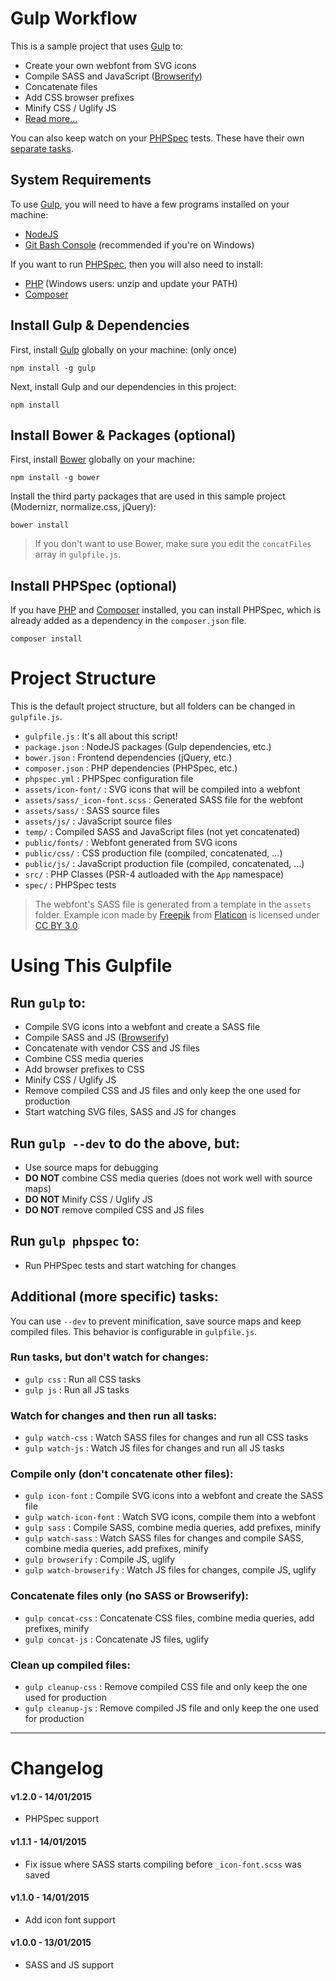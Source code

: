 # Gulp Workflow #

This is a sample project that uses [Gulp](http://gulpjs.com/) to:

- Create your own webfont from SVG icons
- Compile SASS and JavaScript ([Browserify](http://browserify.org/))
- Concatenate files
- Add CSS browser prefixes
- Minify CSS / Uglify JS
- [Read more...](#using-this-gulpfile)

You can also keep watch on your [PHPSpec](http://www.phpspec.net/) tests. These have their own [separate tasks](#using-this-gulpfile).

## System Requirements ##

To use [Gulp](http://gulpjs.com/), you will need to have a few programs installed on your machine:

- [NodeJS](http://nodejs.org/)
- [Git Bash Console](http://git-scm.com/) (recommended if you're on Windows)

If you want to run [PHPSpec](http://www.phpspec.net/), then you will also need to install:

- [PHP](http://php.net/) (Windows users: unzip and update your PATH)
- [Composer](https://getcomposer.org/)

## Install Gulp & Dependencies ##

First, install [Gulp](http://gulpjs.com/) globally on your machine: (only once)

    npm install -g gulp

Next, install Gulp and our dependencies in this project:

    npm install

## Install Bower & Packages (optional) ##

First, install [Bower](http://bower.io/) globally on your machine:

    npm install -g bower

Install the third party packages that are used in this sample project (Modernizr, normalize.css, jQuery):

    bower install

> If you don't want to use Bower, make sure you edit the `concatFiles` array in `gulpfile.js`.

## Install PHPSpec (optional) ##

If you have [PHP](http://php.net/) and [Composer](https://getcomposer.org/) installed, you can install PHPSpec, which is already added as a dependency in the `composer.json` file.

    composer install

# Project Structure #

This is the default project structure, but all folders can be changed in `gulpfile.js`.

- `gulpfile.js` : It's all about this script!
- `package.json` : NodeJS packages (Gulp dependencies, etc.)
- `bower.json` : Frontend dependencies (jQuery, etc.)
- `composer.json` : PHP dependencies (PHPSpec, etc.)
- `phpspec.yml` : PHPSpec configuration file
- `assets/icon-font/` : SVG icons that will be compiled into a webfont
- `assets/sass/_icon-font.scss` : Generated SASS file for the webfont 
- `assets/sass/` : SASS source files  
- `assets/js/` : JavaScript source files
- `temp/` : Compiled SASS and JavaScript files (not yet concatenated)
- `public/fonts/` : Webfont generated from SVG icons
- `public/css/` : CSS production file (compiled, concatenated, ...)
- `public/js/` : JavaScript production file (compiled, concatenated, ...)
- `src/` : PHP Classes (PSR-4 autloaded with the `App` namespace)
- `spec/` : PHPSpec tests

> The webfont's SASS file is generated from a template in the `assets` folder. Example icon made by [Freepik](http://www.freepik.com/) from [Flaticon](http://www.flaticon.com/) is licensed under [CC BY 3.0](http://creativecommons.org/licenses/by/3.0/).

# Using This Gulpfile #

## Run `gulp` to: ##

- Compile SVG icons into a webfont and create a SASS file
- Compile SASS and JS ([Browserify](http://browserify.org/))
- Concatenate with vendor CSS and JS files
- Combine CSS media queries
- Add browser prefixes to CSS
- Minify CSS / Uglify JS
- Remove compiled CSS and JS files and only keep the one used for production
- Start watching SVG files, SASS and JS for changes

## Run `gulp --dev` to do the above, but: ##

- Use source maps for debugging
- **DO NOT** combine CSS media queries (does not work well with source maps)
- **DO NOT** Minify CSS / Uglify JS
- **DO NOT** remove compiled CSS and JS files

## Run `gulp phpspec` to: ##

- Run PHPSpec tests and start watching for changes

## Additional (more specific) tasks: ##

You can use `--dev` to prevent minification, save source maps and keep compiled files. This behavior is configurable in `gulpfile.js`.

### Run tasks, but don't watch for changes: ###

- `gulp css` : Run all CSS tasks
- `gulp js` : Run all JS tasks

### Watch for changes and then run all tasks: ###

- `gulp watch-css` : Watch SASS files for changes and run all CSS tasks
- `gulp watch-js` : Watch JS files for changes and run all JS tasks

### Compile only (don't concatenate other files): ###

- `gulp icon-font` : Compile SVG icons into a webfont and create the SASS file
- `gulp watch-icon-font` : Watch SVG icons, compile them into a webfont
- `gulp sass` : Compile SASS, combine media queries, add prefixes, minify
- `gulp watch-sass` : Watch SASS files for changes and compile SASS, combine media queries, add prefixes, minify
- `gulp browserify` : Compile JS, uglify
- `gulp watch-browserify` : Watch JS files for changes, compile JS, uglify

### Concatenate files only (no SASS or Browserify): ###

- `gulp concat-css` : Concatenate CSS files, combine media queries, add prefixes, minify
- `gulp concat-js` : Concatenate JS files, uglify

### Clean up compiled files: ###

- `gulp cleanup-css` : Remove compiled CSS file and only keep the one used for production
- `gulp cleanup-js` : Remove compiled JS file and only keep the one used for production

---

# Changelog #

#### v1.2.0 - 14/01/2015 ####

- PHPSpec support

#### v1.1.1 - 14/01/2015 ####

- Fix issue where SASS starts compiling before `_icon-font.scss` was saved

#### v1.1.0 - 14/01/2015 ####

- Add icon font support

#### v1.0.0 - 13/01/2015 ####

- SASS and JS support